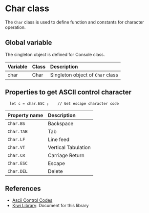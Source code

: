 # Char class
The `Char` class is used to define function and constants for character operation.

## Global variable
The singleton object is defined for Console class.

|Variable   |Class    | Description                     |
|:---       |:---     |:---                             |
|char       |Char     |Singleton object of `Char` class |

## Properties to get ASCII control character
````
  let c = char.ESC ;    // Get escape character code
````
|Property name  |Description            |
|:--            |:---                   |
|`Char.BS`      |Backspace              |
|`Char.TAB`     |Tab                    |
|`Char.LF`      |Line feed              |
|`Char.VT`      |Vertical Tabulation    |
|`Char.CR`      |Carriage Return        |
|`Char.ESC`     |Escape                 |
|`Char.DEL`     |Delete                 |

## References
* [Ascii Control Codes](http://jkorpela.fi/chars/c0.html)
* [Kiwi Library](https://github.com/steelwheels/KiwiScript/blob/master/KiwiLibrary/Document/Library.md): Document for this library

